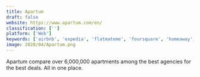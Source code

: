 ```yaml
---
title: Apartum
draft: false 
website: https://www.apartum.com/en/
classification: ['']
platform: ['Web']
keywords: ['airbnb', 'expedia', 'flatmateme', 'foursquare', 'homeaway', 'hometogo', 'housli', 'inspirebnb', 'nomad_rental', 'overnight', 'roomorama', 'roompik', 'transferwise_debit_card', 'travel_wiinkz', 'tripadvisor', 'tripify', 'vacayrx']
image: 2020/04/Apartum.png
---
```

Apartum compare over 6,000,000 apartments among the best agencies for the best deals. All in one place.